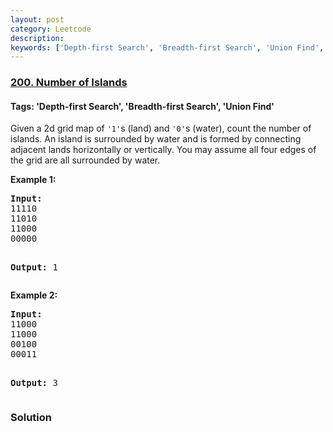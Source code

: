 ```yaml
---
layout: post
category: Leetcode
description: 
keywords: ['Depth-first Search', 'Breadth-first Search', 'Union Find', 'Leetcode', 'Medium']
---
```

### [200. Number of Islands](https://leetcode.com/problems/number-of-islands)

#### Tags: 'Depth-first Search', 'Breadth-first Search', 'Union Find'

<div class="content__u3I1 question-content__JfgR"><div><p>Given a 2d grid map of <code>'1'</code>s (land) and <code>'0'</code>s (water), count the number of islands. An island is surrounded by water and is formed by connecting adjacent lands horizontally or vertically. You may assume all four edges of the grid are all surrounded by water.</p>
<p><b>Example 1:</b></p>
<pre><strong>Input:</strong>
11110
11010
11000
00000

<strong>Output:</strong> 1
</pre>
<p><b>Example 2:</b></p>
<pre><strong>Input:</strong>
11000
11000
00100
00011

<strong>Output: </strong>3
</pre></div></div>

### Solution
